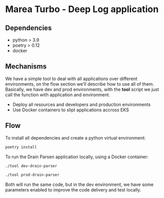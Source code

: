 # Marea Turbo - Deep Log application

## Dependencies

* python > 3.9
* poetry > 0.12
* docker

## Mechanisms

We have a simple tool to deal with all applications over different environments, on the flow section we'll describe how to use all of them. 
Basically, we have dev and prod environments, with the **tool** script we just call the function with application and environment.

- Deploy all resources and developers and production environments
- Use Docker containers to slipt applications accross EKS

## Flow

To install all dependencies and create a python virtual environment:

```bash
poetry install
```

To run the Drain Parsen application locally, using a Docker container:

```bash
./tool dev-drain-parser
```

```bash
./tool prod-drain-parser
```

Both will run the same code, but in the dev environment, we have some parameters enabled to improve the code delivery and test locally.